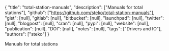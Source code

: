 {
  "title": "total-station-manuals",
  "description": ["Manuals for total stations"],
  "github": ["https://github.com/steko/total-station-manuals"],
  "gist": [null],
  "gitlab": [null],
  "bitbucket": [null],
  "launchpad": [null],
  "twitter": [null],
  "blogpost": [null],
  "cran": [null],
  "pypi": [null],
  "website": [null],
  "publication": [null],
  "DOI": [null],
  "notes": [null],
  "tags": ["Drivers and IO"],
  "authors": ["steko"]
}

<!-- Generated by csv2md.R – do not edit by hand -->

Manuals for total stations